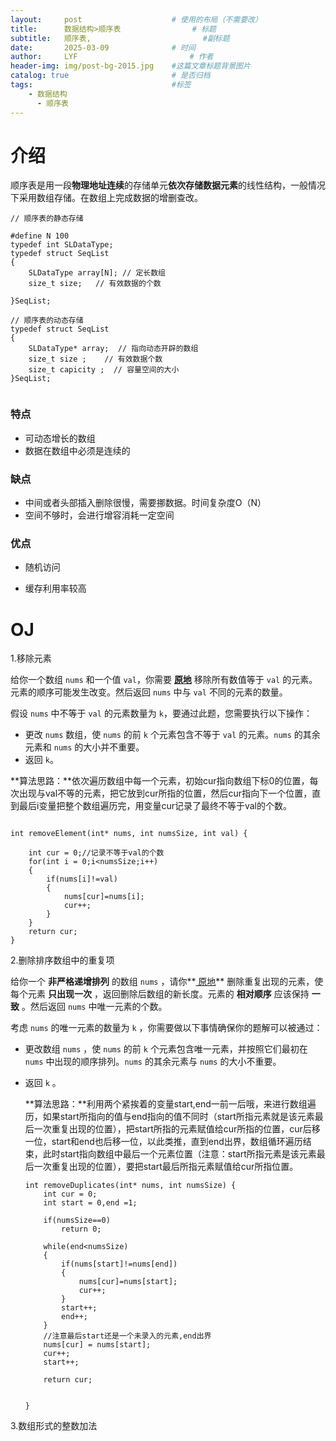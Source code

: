 ```yaml
---
layout:     post   				    # 使用的布局（不需要改）
title:      数据结构>顺序表 				# 标题 
subtitle:   顺序表,						 #副标题
date:       2025-03-09 				# 时间
author:     LYF 						# 作者
header-img: img/post-bg-2015.jpg 	#这篇文章标题背景图片
catalog: true 						# 是否归档
tags:								#标签
    - 数据结构
      - 顺序表
---
```


# 介绍

顺序表是用一段**物理地址连续**的存储单元**依次存储数据元素**的线性结构，一般情况下采用数组存储。在数组上完成数据的增删查改。

```
// 顺序表的静态存储

#define N 100
typedef int SLDataType;
typedef struct SeqList
{
	SLDataType array[N]; // 定长数组
	size_t size;   // 有效数据的个数 

}SeqList;

// 顺序表的动态存储
typedef struct SeqList
{  
    SLDataType* array;  // 指向动态开辟的数组
    size_t size ;    // 有效数据个数
    size_t capicity ;  // 容量空间的大小
}SeqList;


```

### 特点

- 可动态增长的数组
- 数据在数组中必须是连续的

### 缺点

- 中间或者头部插入删除很慢，需要挪数据。时间复杂度O（N）
- 空间不够时，会进行增容消耗一定空间

### 优点

- 随机访问

- 缓存利用率较高

  

# OJ

1.移除元素

给你一个数组 `nums` 和一个值 `val`，你需要 **[原地](https://baike.baidu.com/item/原地算法)** 移除所有数值等于 `val` 的元素。元素的顺序可能发生改变。然后返回 `nums` 中与 `val` 不同的元素的数量。

假设 `nums` 中不等于 `val` 的元素数量为 `k`，要通过此题，您需要执行以下操作：

- 更改 `nums` 数组，使 `nums` 的前 `k` 个元素包含不等于 `val` 的元素。`nums` 的其余元素和 `nums` 的大小并不重要。
- 返回 `k`。

**算法思路：**依次遍历数组中每一个元素，初始cur指向数组下标0的位置，每次出现与val不等的元素，把它放到cur所指的位置，然后cur指向下一个位置，直到最后i变量把整个数组遍历完，用变量cur记录了最终不等于val的个数。

```

int removeElement(int* nums, int numsSize, int val) {

    int cur = 0;//记录不等于val的个数
    for(int i = 0;i<numsSize;i++)
    {
        if(nums[i]!=val)
        {
            nums[cur]=nums[i];
            cur++;
        }
    }
    return cur;
}
```

2.删除排序数组中的重复项

给你一个 **非严格递增排列** 的数组 `nums` ，请你**[ 原地](http://baike.baidu.com/item/原地算法)** 删除重复出现的元素，使每个元素 **只出现一次** ，返回删除后数组的新长度。元素的 **相对顺序** 应该保持 **一致** 。然后返回 `nums` 中唯一元素的个数。

考虑 `nums` 的唯一元素的数量为 `k` ，你需要做以下事情确保你的题解可以被通过：

- 更改数组 `nums` ，使 `nums` 的前 `k` 个元素包含唯一元素，并按照它们最初在 `nums` 中出现的顺序排列。`nums` 的其余元素与 `nums` 的大小不重要。

- 返回 `k` 。

  **算法思路：**利用两个紧挨着的变量start,end一前一后哦，来进行数组遍历，如果start所指向的值与end指向的值不同时（start所指元素就是该元素最后一次重复出现的位置），把start所指的元素赋值给cur所指的位置，cur后移一位，start和end也后移一位，以此类推，直到end出界，数组循环遍历结束，此时start指向数组中最后一个元素位置（注意：start所指元素是该元素最后一次重复出现的位置），要把start最后所指元素赋值给cur所指位置。

  ```
  int removeDuplicates(int* nums, int numsSize) {
      int cur = 0;
      int start = 0,end =1;
  
      if(numsSize==0)
          return 0;
  
      while(end<numsSize)
      {
          if(nums[start]!=nums[end])
          {
              nums[cur]=nums[start];
              cur++;
          }
          start++;
          end++;
      }
      //注意最后start还是一个未录入的元素,end出界
      nums[cur] = nums[start];
      cur++;
      start++;
  
      return cur;
      
  
  }
  ```

  

3.数组形式的整数加法
